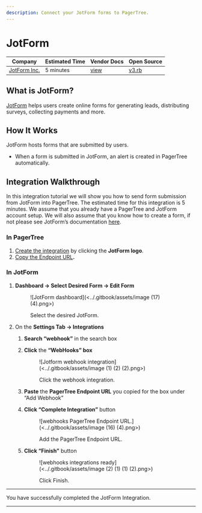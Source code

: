 ```yaml
---
description: Connect your JotForm forms to PagerTree.
---
```


# JotForm

| Company                                  | Estimated Time | Vendor Docs                                                                  | Open Source                                                                                                                   |
| ---------------------------------------- | -------------- | ---------------------------------------------------------------------------- | ----------------------------------------------------------------------------------------------------------------------------- |
| [JotForm Inc.](https://www.jotform.com/) | 5 minutes      | [view](https://www.jotform.com/help/245-How-to-Setup-a-Webhook-with-JotForm) | [v3.rb](https://github.com/PagerTree/pager\_tree-integrations/blob/main/app/models/pager\_tree/integrations/apex\_ping/v3.rb) |

## What is JotForm?

[JotForm](https://www.jotform.com/) helps users create online forms for generating leads, distributing surveys, collecting payments and more.

## How It Works

JotForm hosts forms that are submitted by users.

* When a form is submitted in JotForm, an alert is created in PagerTree automatically.

## Integration Walkthrough

In this integration tutorial we will show you how to send form submission from JotForm into PagerTree. The estimated time for this integration is 5 minutes. We assume that you already have a PagerTree and JotForm account setup. We will also assume that you know how to create a form, if not please see JotForm’s documentation [here](https://www.jotform.com/help/2-How-to-Create-Your-First-Web-Form).

### In PagerTree

1. [Create the integration](introduction.md#create-an-integration) by clicking the **JotForm logo**.
2. [Copy the Endpoint URL](introduction.md#copy-the-endpoint-url)**.**

### In JotForm

1.  **Dashboard -> Select Desired Form -> Edit Form**

    <figure>![JotForm dashboard](<../.gitbook/assets/image (17) (4).png>)<figcaption><p>Select the desired JotForm.</p></figcaption></figure>
2. On the **Settings Tab -> Integrations**
   1. **Search “webhook”** in the search box
   2.  **Click** the **“WebHooks” box**

       <figure>![Jotform webhook integration](<../.gitbook/assets/image (1) (2) (2).png>)<figcaption><p>Click the webhook integration.</p></figcaption></figure>
   3. **Paste** the **PagerTree Endpoint URL** you copied for the box under “Add Webhook”
   4.  **Click “Complete Integration”** button

       <figure>![webhooks PagerTree Endpoint URL.](<../.gitbook/assets/image (16) (4).png>)<figcaption><p>Add the PagerTree Endpoint URL.</p></figcaption></figure>
   5.  **Click “Finish”** button

       <figure>![webhooks integrations ready](<../.gitbook/assets/image (2) (1) (1) (2).png>)<figcaption><p>Click Finish.</p></figcaption></figure>

***

You have successfully completed the JotForm Integration.

***
